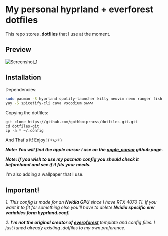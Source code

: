 # **My personal hyprland + everforest dotfiles**
This repo stores **.dotfiles** that I use at the moment. 






## Preview

![Screenshot_1](https://i.imgur.com/8P3FqPo.png)




## Installation

Dependencies:

```bash
sudo pacman -S hyprland spotify-launcher kitty neovim nemo ranger fish wofi waybar mvp neofetch swaylock sddm
yay -S spicetify-cli cava vscodium swww
```
Copying the dotfiles:
```
git clone https://github.com/gothboiprncss/dotfiles-git.git
cd dotfiles-git
cp -a * ~/.config
```
And That's it! Enjoy! (✧ω✧)

*__Note: You will find the apple cursor I use on the [apple_cursor](https://github.com/ful1e5/apple_cursor) github page.__*

*__Note: If you wish to use my pacman config you should check it beforehand and see if it fits your needs.__*

I'm also adding a wallpaper that I use.
    
## Important!

_1. This config is made for an **Nvidia GPU** since I have RTX 4070 TI. If you want it to fit for something else you'll have to delete **Nvidia specific env variables form hyprland.conf.**_

_2. **I'm not the original creator of [everoforest](https://github.com/3rfaan/arch-everforest)** template and config files. I just tuned already existing .dotfiles to my own preference._

